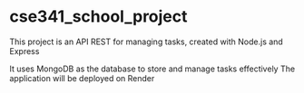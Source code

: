 # cse341_school_project

This project is an API REST for managing tasks, created with Node.js and Express

It uses MongoDB as the database to store and manage tasks effectively
The application will be deployed on Render
